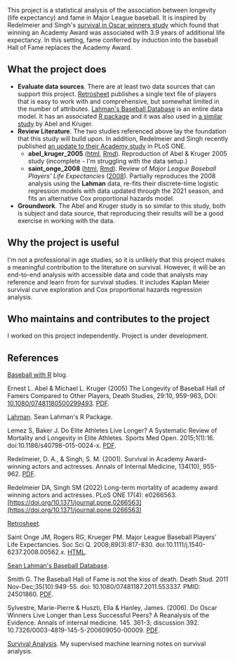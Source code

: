 This project is a statistical analysis of the association between longevity (life expectancy) and fame in Major League baseball. It is inspired by Redelmeier and Singh's [survival in Oscar winners study](http://fisher.utstat.toronto.edu/reid/sta442f/2009/aawards.pdf) which found that winning an Academy Award was associated with 3.9 years of additional life expectancy. In this setting, fame conferred by induction into the baseball Hall of Fame replaces the Academy Award.

## What the project does

* **Evaluate data sources**. There are at least two data sources that can support this project. [Retrosheet](https://www.retrosheet.org/biofile.htm) publishes a single text file of players that is easy to work with and comprehensive, but somewhat limited in the number of attributes. [Lahman's Baseball Database](https://www.seanlahman.com/baseball-archive/statistics/) is an entire data model. It has an associated [R package](https://github.com/cdalzell/Lahman) and it was also used in [a similar study](http://www.med.mcgill.ca/epidemiology/hanley/bios601/CandHchapter06/baseball_players.pdf) by Abel and Kruger.
* **Review Literature**. The two studies referenced above lay the foundation that this study will build upon. In addition, Redelmeier and Singh recently published [an update to their Academy study](https://journals.plos.org/plosone/article?id=10.1371/journal.pone.0266563) in PLoS ONE.
  * **abel_kruger_2005** ([html](./abel_kruger_2005.html), [Rmd](../src/abel_kruger_2005.Rmd)). Reproduction of Abel & Kruger 2005 study (incomplete - I'm struggling with the data setup.)
  * **saint_onge_2008** ([html](./saint_onge_2008.html), [Rmd](../src/saint_onge_2008.Rmd)). Review of *Major League Baseball Players' Life Expectancies* ([2008](#SaintOnge2008)). Partially reproduces the 2008 analysis using the **Lahman** data, re-fits their discrete-time logistic regression models with data updated through the 2021 season, and fits an alternative Cox proportional hazards model.
* **Groundwork**. The Abel and Kruger study is so similar to this study, both is subject and data source, that reproducing their results will be a good exercise in working with the data.

## Why the project is useful

I'm not a professional in age studies, so it is unlikely that this project makes a meaningful contribution to the literature on survival. However, it will be an end-to-end analysis with accessible data and code that analysts may reference and learn from for survival studies. It includes Kaplan Meier survival curve exploration and Cox proportional hazards regression analysis.

## Who maintains and contributes to the project

I worked on this project independently. Project is under development.

## References

[Baseball with R](https://baseballwithr.wordpress.com/) blog.

Ernest L. Abel & Michael L. Kruger (2005) The Longevity of Baseball Hall of Famers Compared to Other Players, Death Studies, 29:10, 959-963, DOI: [10.1080/07481180500299493](https://doi.org/10.1080/07481180500299493). [PDF](http://www.med.mcgill.ca/epidemiology/hanley/bios601/CandHchapter06/baseball_players.pdf).

[Lahman](https://github.com/cdalzell/Lahman). Sean Lahman's R Package.

Lemez S, Baker J. Do Elite Athletes Live Longer? A Systematic Review of Mortality and Longevity in Elite Athletes. Sports Med Open. 2015;1(1):16. doi:10.1186/s40798-015-0024-x. [PDF](https://www.ncbi.nlm.nih.gov/pmc/articles/PMC4534511/).

Redelmeier, D. A., & Singh, S. M. (2001). Survival in Academy Award–winning actors and actresses. Annals of Internal Medicine, 134(10), 955-962. [PDF](http://fisher.utstat.toronto.edu/reid/sta442f/2009/aawards.pdf).

Redelmeier DA, Singh SM (2022) Long-term mortality of academy award winning actors and actresses. PLoS ONE 17(4): e0266563. [https://doi.org/10.1371/journal.pone.0266563](https://doi.org/10.1371/journal.pone.0266563)

[Retrosheet](https://www.retrosheet.org/biofile.htm).

<a id="SaintOnge2008"></a>Saint Onge JM, Rogers RG, Krueger PM. Major League Baseball Players' Life Expectancies. Soc Sci Q. 2008;89(3):817-830. doi:10.1111/j.1540-6237.2008.00562.x. [HTML](https://www.ncbi.nlm.nih.gov/pmc/articles/PMC2743321/).

[Sean Lahman's Baseball Database](https://www.seanlahman.com/baseball-archive/statistics/).

Smith G. The Baseball Hall of Fame is not the kiss of death. Death Stud. 2011 Nov-Dec;35(10):949-55. doi: 10.1080/07481187.2011.553337. PMID: 24501860. [PDF](https://www.researchgate.net/profile/Gary-Smith-8/publication/260118629_The_Baseball_Hall_of_Fame_Is_Not_the_Kiss_of_Death/links/5485b3620cf24356db610de9/The-Baseball-Hall-of-Fame-Is-Not-the-Kiss-of-Death.pdf).

Sylvestre, Marie-Pierre & Huszti, Ella & Hanley, James. (2006). Do Oscar Winners Live Longer than Less Successful Peers? A Reanalysis of the Evidence. Annals of internal medicine. 145. 361-3; discussion 392. 10.7326/0003-4819-145-5-200609050-00009. [PDF](https://www.researchgate.net/publication/6836472_Do_Oscar_Winners_Live_Longer_than_Less_Successful_Peers_A_Reanalysis_of_the_Evidence).

[Survival Analysis](https://bookdown.org/mpfoley1973/supervised-ml/survival-analysis.html). My supervised machine learning notes on survival analysis.

